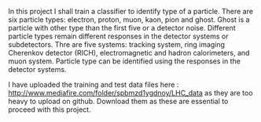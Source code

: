 In this project I shall train a classifier to identify type of a particle. There are six particle types: electron, proton, muon, kaon, pion and ghost. Ghost is a particle with other type than the first five or a detector noise. Different particle types remain different responses in the detector systems or subdetectors. Thre are five systems: tracking system, ring imaging Cherenkov detector (RICH), electromagnetic and hadron calorimeters, and muon system. Particle type can be identified using the responses in the detector systems.

I have uploaded the training and test data files here : http://www.mediafire.com/folder/spbmzd1ygdnoy/LHC_data as they are too heavy to upload on github. Download them as these are essential to proceed with this project.
